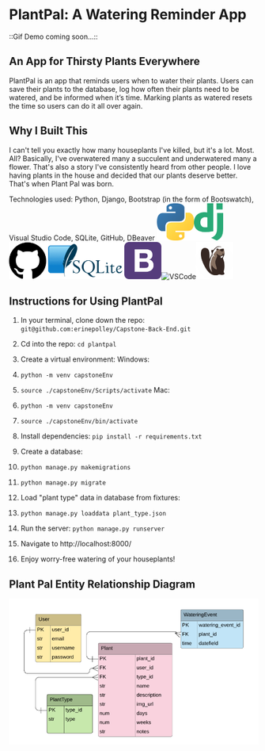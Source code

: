 # PlantPal: A Watering Reminder App

::Gif Demo coming soon...::

## An App for Thirsty Plants Everywhere

PlantPal is an app that reminds users when to water their plants. Users can save their plants to the database, log how often their plants need to be watered, and be informed when it’s time. Marking plants as watered resets the time so users can do it all over again.

## Why I Built This

I can't tell you exactly how many houseplants I've killed, but it's a lot. Most. All? Basically, I've overwatered many a succulent and underwatered many a flower. That's also a story I've consistently heard from other people. I love having plants in the house and decided that our plants deserve better. That's when Plant Pal was born.

Technologies used: Python, Django, Bootstrap (in the form of Bootswatch), Visual Studio Code, SQLite, GitHub, DBeaver
<img src="readme-images/Python.png" height="75" alt="Python" margin-right="10px"/><img src="readme-images/Django.png" height="75" alt="Django" margin-right="10px"/><img src="readme-images/GitHub.png" height="75" alt="GitHub" margin-right="10px"/><img src="readme-images/SQLite.png" height="75" alt="SQLite" margin-right="10px"/><img src="readme-images/Bootstrap.png" height="75" alt="Bootstrap" margin-right="10px"/><img src="readme-images/VSCode.png" height="75" alt="VSCode" margin-right="10px"/><img src="readme-images/DBeaver.png" height="75" alt="DBeaver" margin-right="10px"/>

## Instructions for Using PlantPal

1. In your terminal, clone down the repo: 
`git@github.com:erinepolley/Capstone-Back-End.git`

2. Cd into the repo: `cd plantpal`
3. Create a virtual environment:
Windows:
  1. `python -m venv capstoneEnv`
  1. `source ./capstoneEnv/Scripts/activate`
Mac:
  1. `python -m venv capstoneEnv`
  1. `source ./capstoneEnv/bin/activate`
4. Install dependencies: `pip install -r requirements.txt`
5. Create a database:
1. `python manage.py makemigrations`
1. `python manage.py migrate`
6. Load "plant type" data in database from fixtures:
1. `python manage.py loaddata plant_type.json`
7. Run the server: `python manage.py runserver`
8. Navigate to http://localhost:8000/ 
9. Enjoy worry-free watering of your houseplants!


## Plant Pal Entity Relationship Diagram

![Back End Capstone ERD](ERD325.png)